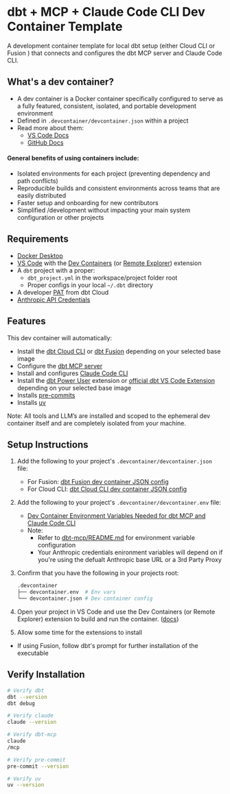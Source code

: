 # dbt + MCP + Claude Code CLI Dev Container Template
A development container template for local dbt setup (either Cloud CLI or Fusion ) that connects and configures the dbt MCP server and Claude Code CLI.

## What's a dev container?
- A dev container is a Docker container specifically configured to serve as a fully featured, consistent, isolated, and portable development environment
- Defined in `.devcontainer/devcontainer.json` within a project
- Read more about them:
  - [VS Code Docs](https://code.visualstudio.com/docs/devcontainers/containers)
  - [GitHub Docs](https://docs.github.com/en/codespaces/setting-up-your-project-for-codespaces/adding-a-dev-container-configuration/introduction-to-dev-containers)

#### General benefits of using containers include:
- Isolated environments for each project (preventing dependency and path conflicts)
- Reproducible builds and consistent environments across teams that are easily distributed
- Faster setup and onboarding for new contributors
- Simplified /development without impacting your main system configuration or other projects

## Requirements
- [Docker Desktop](https://docs.docker.com/desktop/)
- [VS Code](https://code.visualstudio.com/download) with the [Dev Containers](https://marketplace.visualstudio.com/items?itemName=ms-vscode-remote.remote-containers) (or [Remote Explorer](https://marketplace.visualstudio.com/items?itemName=ms-vscode.remote-explorer)) extension
- A `dbt` project with a proper:
  - `dbt_project.yml` in the workspace/project folder root
  - Proper configs in your local `~/.dbt` directory
- A developer [PAT](https://docs.getdbt.com/docs/dbt-cloud-apis/user-tokens) from dbt Cloud 
- [Anthropic API Credentials](https://docs.anthropic.com/en/docs/get-started)

## Features
This dev container will automatically:
- Install the [dbt Cloud CLI](https://docs.getdbt.com/docs/cloud/cloud-cli-installation) or [dbt Fusion](https://github.com/dbt-labs/dbt-fusion) depending on your selected base image
- Configure the [dbt MCP server](https://github.com/dbt-labs/dbt-mcp)
- Install and configures [Claude Code CLI](https://docs.anthropic.com/en/docs/get-started#install-the-sdk)
- Install the [dbt Power User](https://marketplace.visualstudio.com/items?itemName=innoverio.vscode-dbt-power-user) extension or [official dbt VS Code Extension](https://marketplace.visualstudio.com/items?itemName=dbtLabsInc.dbt) depending on your selected base image
- Installs [pre-commits](https://github.com/pre-commit/pre-commit)
- Installs [uv](https://docs.astral.sh/uv/getting-started/features/)

Note: All tools and LLM’s are installed and scoped to the ephemeral dev container itself and are completely isolated from your machine.

## Setup Instructions

1. Add the following to your project's `.devcontainer/devcontainer.json` file:
   - For Fusion: [dbt Fusion dev container JSON config](https://github.com/jairus-m/dbt-mcp-claude-devcontainer/blob/main/src/dbt-fusion/.devcontainer/devcontainer.json)
   - For Cloud CLI: [dbt Cloud CLI dev container JSON config](https://github.com/jairus-m/dbt-mcp-claude-devcontainer/blob/main/src/dbt-cloud-cli/.devcontainer/devcontainer.json)

2. Add the following to your project's `.devcontainer/devcontainer.env` file:
   - [Dev Container Environment Variables Needed for dbt MCP and Claude Code CLI](https://github.com/jairus-m/dbt-mcp-claude-devcontainer/blob/main/src/devcontainer-template.env)
   - Note:
     - Refer to [dbt-mcp/README.md](https://github.com/dbt-labs/dbt-mcp/blob/main/README.md) for environment variable configuration
     - Your Anthropic credentials enironment variables will depend on if you're using the defualt Anthropic base URL or a 3rd Party Proxy

4. Confirm that you have the following in your projects root:
    ```bash
    .devcontainer
    ├── devcontainer.env  # Env vars
    └── devcontainer.json # Dev container config
    ```

5. Open your project in VS Code and use the Dev Containers (or Remote Explorer) extension to build and run the container. ([docs](https://code.visualstudio.com/docs/devcontainers/containers))

6. Allow some time for the extensions to install
  - If using Fusion, follow dbt's prompt for further installation of the executable

## Verify Installation
```bash
# Verify dbt
dbt --version
dbt debug

# Verify claude 
claude --version

# Verify dbt-mcp
claude
/mcp

# Verify pre-commit
pre-commit --version

# Verify uv
uv --version
```
